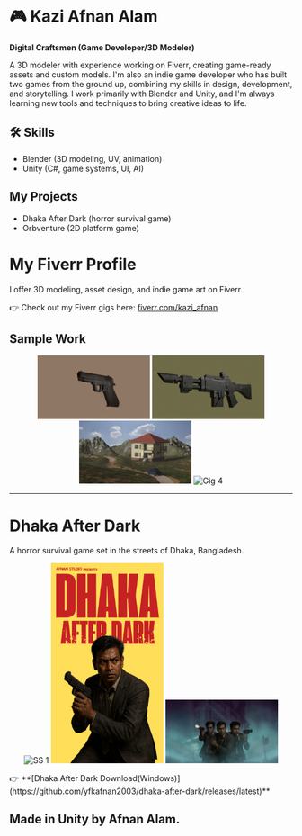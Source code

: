 # 🎮 Kazi Afnan Alam 
**Digital Craftsmen (Game Developer/3D Modeler)**

A 3D modeler with experience working on Fiverr, creating game-ready assets and custom models. I'm also an indie game developer who has built two games from the ground up, combining my skills in design, development, and storytelling. I work primarily with Blender and Unity, and I'm always learning new tools and techniques to bring creative ideas to life.


## 🛠 Skills
- Blender (3D modeling, UV, animation)
- Unity (C#, game systems, UI, AI)
  
## My Projects
- Dhaka After Dark (horror survival game)
- Orbventure (2D platform game)
  
# My Fiverr Profile

I offer 3D modeling, asset design, and indie game art on Fiverr.

👉 Check out my Fiverr gigs here: [fiverr.com/kazi_afnan](https://www.fiverr.com/kazi_afnan)

## Sample Work

<p align="center">
  <img src="images/PistolModel.png" alt="Gig 1" width="200"/>
  <img src="images/SciFiRifle.png" alt="Gig 2" width="200"/>
  <img src="images/House.png" alt="Gig 3" width="200"/>
  <img src="images/Riverside.png" alt="Gig 4" width="200"/>
</p>

---

# Dhaka After Dark

A horror survival game set in the streets of Dhaka, Bangladesh.
<p align="center">
  <img src="images/C1.png" alt="SS 1" width="200"/>
  <img src="images/C2.png" alt="SS 2" width="200"/>
  <img src="images/C3.png" alt="SS 3" width="200"/>
</p>
👉 **[Dhaka After Dark Download(Windows)](https://github.com/yfkafnan2003/dhaka-after-dark/releases/latest)**

Made in Unity by Afnan Alam.
---

